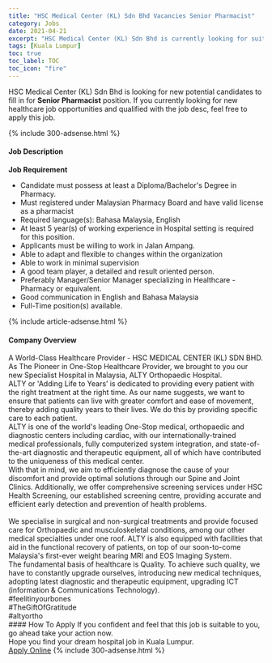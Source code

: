 ```yaml
---
title: "HSC Medical Center (KL) Sdn Bhd Vacancies Senior Pharmacist" 
category: Jobs 
date: 2021-04-21 
excerpt: "HSC Medical Center (KL) Sdn Bhd is currently looking for suitable person to fill in the Senior Pharmacist which positioned at Kuala Lumpur" 
tags: [Kuala Lumpur] 
toc: true 
toc_label: TOC 
toc_icon: "fire" 
--- 
```


<p>HSC Medical Center (KL) Sdn Bhd is looking for new potential candidates to fill in for <b>Senior Pharmacist</b> position. If you currently looking for new healthcare job opportunities and qualified with the job desc, feel free to apply this job.
</p>{% include 300-adsense.html %} 
<div><div><h4>Job Description</h4></div><div><div><span><div><div><strong>Job Requirement</strong></div><ul><li>Candidate must possess at least a Diploma/Bachelor's Degree in Pharmacy.</li><li>Must registered under Malaysian Pharmacy Board and have valid license as a pharmacist</li><li>Required language(s): Bahasa Malaysia, English</li><li>At least 5 year(s) of working experience in Hospital setting is required for this position.</li><li>Applicants must be willing to work in Jalan Ampang.</li><li>Able to adapt and flexible to changes within the organization</li><li>Able to work in minimal supervision</li><li>A good team player, a detailed and result oriented person.</li><li>Preferably Manager/Senior Manager specializing in Healthcare - Pharmacy or equivalent.</li><li>Good communication in English and Bahasa Malaysia</li><li>Full-Time position(s) available.</li></ul></div></span></div></div></div> 
{% include article-adsense.html %} 
<div><div><h4>Company Overview</h4></div><div><div><span><div><div>
	A World-Class Healthcare Provider - HSC MEDICAL CENTER (KL) SDN BHD.</div>
<div>
	As The Pioneer in One-Stop Healthcare Provider, we brought to you our new Specialist Hospital in Malaysia, ALTY Orthopaedic Hospital.</div>
<div>
	ALTY or&#160;'Adding Life to Years&#8217;&#160;is dedicated to providing every patient with the right treatment at the right time. As our name suggests, we want to ensure that patients can live with greater comfort and ease of movement, thereby adding quality years to their lives. We do this by providing specific care to each patient.</div>
<div>
	ALTY is one of the world's leading One-Stop medical, orthopaedic and diagnostic centers including cardiac, with our internationally-trained medical professionals, fully computerized system integration, and state-of-the-art diagnostic and therapeutic equipment, all of which have contributed to the uniqueness of this medical center.</div>
<div>
	With that in mind, we aim to efficiently diagnose the cause of your discomfort and provide optimal solutions through our Spine and Joint Clinics. Additionally, we offer comprehensive screening services under HSC Health Screening, our established screening centre, providing accurate and efficient early detection and prevention of health problems.</div>
<div>
<br>
	We specialise in surgical and non-surgical treatments and provide focused care for Orthopaedic and musculoskeletal conditions, among our other medical specialties under one roof. ALTY is also equipped with facilities that aid in the functional recovery of patients, on top of our soon-to-come Malaysia's first-ever weight bearing MRI and EOS Imaging System.</div>
<div>
	The fundamental basis of healthcare is Quality. To achieve such quality, we have to constantly upgrade ourselves, introducing new medical techniques, adopting latest diagnostic and therapeutic equipment, upgrading ICT (information &amp; Communications Technology).</div>
<div>
	#feelitinyourbones</div>
<div>
	#TheGiftOfGratitude</div>
<div>
	#altyortho</div></div></span></div></div></div> 
#### How To Apply 
If you confident and feel that this job is suitable to you, go ahead take your action now. <br/> 
Hope you find your dream hospital job in Kuala Lumpur. <br/> 
<a href="https://www.jobstreet.com.my/en/job/senior-pharmacist-4543552?jobId=jobstreet-my-job-4543552" class="btn btn--warning" target="_blank" rel="nofollow noopenner">Apply Online</a> 
{% include 300-adsense.html %} 